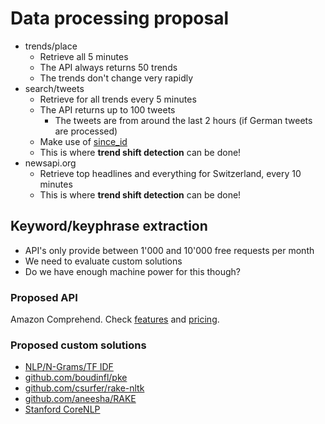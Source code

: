 # Data processing proposal
- trends/place
  - Retrieve all 5 minutes
  - The API always returns 50 trends
  - The trends don't change very rapidly
- search/tweets
  - Retrieve for all trends every 5 minutes
  - The API returns up to 100 tweets
    - The tweets are from around the last 2 hours (if German tweets are processed)
  - Make use of [since_id](https://developer.twitter.com/en/docs/tweets/timelines/guides/working-with-timelines)
  - This is where **trend shift detection** can be done!
- newsapi.org
  - Retrieve top headlines and everything for Switzerland, every 10 minutes
  - This is where **trend shift detection** can be done!

## Keyword/keyphrase extraction
- API's only provide between 1'000 and 10'000 free requests per month
- We need to evaluate custom solutions
- Do we have enough machine power for this though?

### Proposed API
Amazon Comprehend. Check [features](https://aws.amazon.com/comprehend/features/) and [pricing](https://aws.amazon.com/comprehend/pricing/).

### Proposed custom solutions
- [NLP/N-Grams/TF IDF](https://medium.com/analytics-vidhya/automated-keyword-extraction-from-articles-using-nlp-bfd864f41b34)
- [github.com/boudinfl/pke](https://github.com/boudinfl/pke)
- [github.com/csurfer/rake-nltk](https://github.com/csurfer/rake-nltk)
- [github.com/aneesha/RAKE](https://github.com/aneesha/RAKE)
- [Stanford CoreNLP](https://stanfordnlp.github.io/CoreNLP/)
